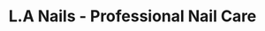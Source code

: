 ---
title: "L.A Nails - Professional Nail Care"
url: /eastbourne/l-a-nails-professional-nail-care/
shop: Kosmetik
---